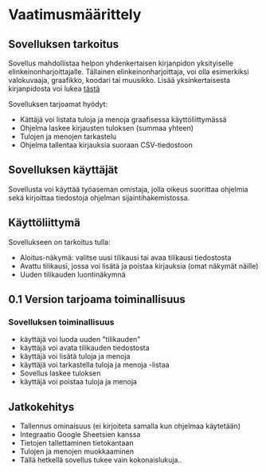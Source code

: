 # Vaatimusmäärittely

## Sovelluksen tarkoitus

Sovellus mahdollistaa helpon yhdenkertaisen kirjanpidon yksityiselle elinkeinonharjoittajalle. 
Tällainen elinkeinonharjoittaja, voi olla esimerkiksi valokuvaaja, graafikko, koodari tai muusikko.
Lisää yksinkertaisesta kirjanpidosta voi lukea [tästä](https://fi.wikipedia.org/wiki/Yhdenkertainen_kirjanpito)

Sovelluksen tarjoamat hyödyt:
* Kättäjä voi listata tuloja ja menoja graafisessa käyttöliittymässä
* Ohjelma laskee kirjausten tuloksen (summaa yhteen)
* Tulojen ja menojen tarkastelu
* Ohjelma tallentaa kirjauksia suoraan CSV-tiedostoon

## Sovelluksen käyttäjät

Sovellusta voi käyttää työaseman omistaja, jolla oikeus suorittaa ohjelmia sekä kirjoittaa tiedostoja ohjelman sijaintihakemistossa.

## Käyttöliittymä

Sovellukseen on tarkoitus tulla:
* Aloitus-näkymä: valitse uusi tilikausi tai avaa tilikausi tiedostosta
* Avattu tilikausi, jossa voi lisätä ja poistaa kirjauksia (omat näkymät näille)
* Uuden tilikauden luontinäkymnä


## 0.1 Version tarjoama toiminallisuus

### Sovelluksen toiminallisuus
* käyttäjä voi luoda uuden "tilikauden"
* käyttäjä voi avata tilikauden tiedostosta
* käyttäjä voi lisätä tuloja ja menoja
* käyttäjä voi tarkastella tuloja ja menoja -listaa
* Sovellus laskee tuloksen
* käyttäjä voi poistaa tuloja ja menoja

## Jatkokehitys
* Tallennus ominaisuus (ei kirjoiteta samalla kun ohjelmaa käytetään)
* Integraatio Google Sheetsien kanssa
* Tietojen tallettaminen tietokantaan
* Tulojen ja menojen muokkaaminen
* Tällä hetkellä sovellus tukee vain kokonaislukuja..














